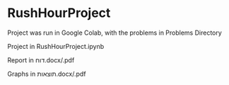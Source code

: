 # RushHourProject


Project was run in Google Colab, with the problems in Problems Directory

Project in RushHourProject.ipynb

Report in דוח.docx/.pdf

Graphs in תוצאות.docx/.pdf
